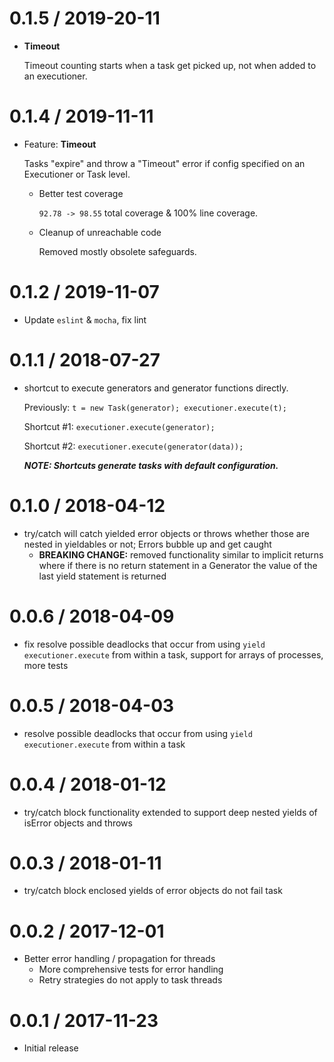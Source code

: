 0.1.5 / 2019-20-11
==================

* **Timeout**

    Timeout counting starts when a task get picked up, not when added to an executioner.

0.1.4 / 2019-11-11
==================

* Feature: **Timeout**

    Tasks "expire" and throw a "Timeout" error if config specified on an Executioner or Task level.

  * Better test coverage

    `92.78 -> 98.55` total coverage & 100% line coverage.

  * Cleanup of unreachable code

    Removed mostly obsolete safeguards.

0.1.2 / 2019-11-07
==================

* Update `eslint` & `mocha`, fix lint

0.1.1 / 2018-07-27
==================

* shortcut to execute generators and generator functions directly.

    Previously: `t = new Task(generator); executioner.execute(t);`

    Shortcut #1: `executioner.execute(generator);`

    Shortcut #2: `executioner.execute(generator(data));`

    **_NOTE: Shortcuts generate tasks with default configuration._**

0.1.0 / 2018-04-12
==================

* try/catch will catch yielded error objects or throws whether those are nested in yieldables or not; Errors bubble up and get caught
  * **BREAKING CHANGE:** removed functionality similar to implicit returns where if there is no return statement in a Generator the value of the last yield statement is returned

0.0.6 / 2018-04-09
==================

* fix resolve possible deadlocks that occur from using `yield executioner.execute` from within a task, support for arrays of processes, more tests

0.0.5 / 2018-04-03
==================

* resolve possible deadlocks that occur from using `yield executioner.execute` from within a task

0.0.4 / 2018-01-12
==================

* try/catch block functionality extended to support deep nested yields of isError objects and throws

0.0.3 / 2018-01-11
==================

* try/catch block enclosed yields of error objects do not fail task

0.0.2 / 2017-12-01
==================

* Better error handling / propagation for threads
  * More comprehensive tests for error handling
  * Retry strategies do not apply to task threads

0.0.1 / 2017-11-23
==================

* Initial release
